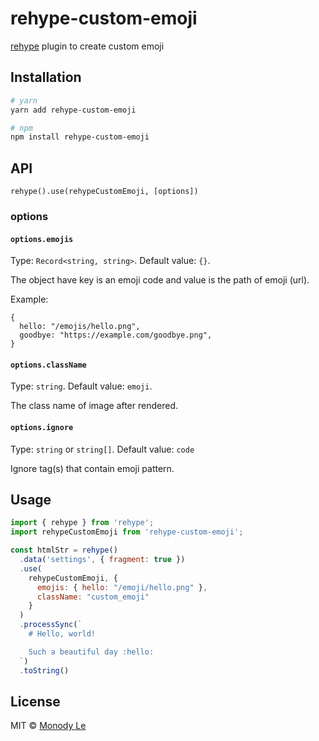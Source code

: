 # rehype-custom-emoji

[rehype] plugin to create custom emoji

[rehype]: https://github.com/wooorm/rehype

## Installation

```bash
# yarn
yarn add rehype-custom-emoji

# npm
npm install rehype-custom-emoji
```

## API

`rehype().use(rehypeCustomEmoji, [options])`

### options

#### `options.emojis`

Type: `Record<string, string>`. Default value: `{}`.

The object have key is an emoji code and value is the path of emoji (url).

Example:
```
{
  hello: "/emojis/hello.png",
  goodbye: "https://example.com/goodbye.png",
}
```

#### `options.className`

Type: `string`. Default value: `emoji`.

The class name of image after rendered.

#### `options.ignore`

Type: `string` or `string[]`. Default value: `code`

Ignore tag(s) that contain emoji pattern.

## Usage

```js
import { rehype } from 'rehype';
import rehypeCustomEmoji from 'rehype-custom-emoji';

const htmlStr = rehype()
  .data('settings', { fragment: true })
  .use(
    rehypeCustomEmoji, {
      emojis: { hello: "/emoji/hello.png" },
      className: "custom_emoji"
    }
  )
  .processSync(`
    # Hello, world!

    Such a beautiful day :hello:
  `)
  .toString()
```

## License

MIT &copy; [Monody Le]

[Monody Le]: https://github.com/monodyle/
